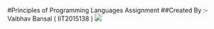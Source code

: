 #Principles of Programming Languages Assignment
##Created By :- Vaibhav Bansal ( IIT2015138 )
<img src="https://img.shields.io/badge/language-C++-brightgreen.svg"/>

